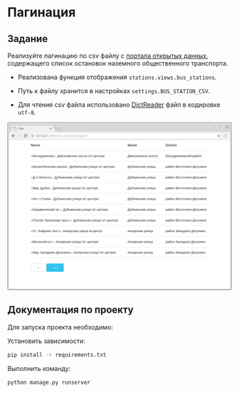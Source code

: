 # Пагинация

## Задание

Реализуйте пагинацию по csv файлу с [портала открытых данных](https://data.mos.ru/datasets/752), содержащего список остановок наземного общественного транспорта.


* Реализована функция отображения `stations.views.bus_stations`.

* Путь к файлу хранится в настройках `settings.BUS_STATION_CSV`.

* Для чтения csv файла использовано [DictReader](https://docs.python.org/3/library/csv.html#csv.DictReader) файл в кодировке `utf-8`.

![Пример результата](./res/result.png)

## Документация по проекту

Для запуска проекта необходимо:

Установить зависимости:

```bash
pip install -r requirements.txt
```

Выполнить команду:

```bash
python manage.py runserver
```
